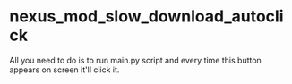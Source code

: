 # nexus_mod_slow_download_autoclick
All you need to do is to run main.py script and every time this button appears on screen it'll click it.
